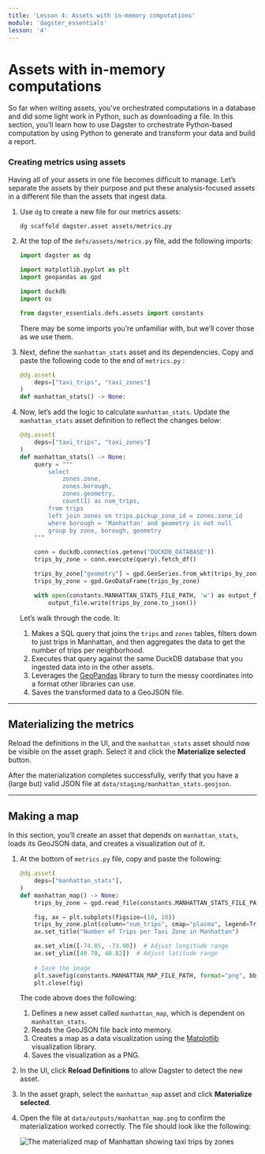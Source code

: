 ```yaml
---
title: 'Lesson 4: Assets with in-memory computations'
module: 'dagster_essentials'
lesson: '4'
---
```


# Assets with in-memory computations

So far when writing assets, you’ve orchestrated computations in a database and did some light work in Python, such as downloading a file. In this section, you’ll learn how to use Dagster to orchestrate Python-based computation by using Python to generate and transform your data and build a report.

### Creating metrics using assets

Having all of your assets in one file becomes difficult to manage. Let’s separate the assets by their purpose and put these analysis-focused assets in a different file than the assets that ingest data.

1. Use `dg` to create a new file for our metrics assets:

    ```bash
    dg scaffold dagster.asset assets/metrics.py
    ```

2. At the top of the `defs/assets/metrics.py` file, add the following imports:

   ```python
   import dagster as dg

   import matplotlib.pyplot as plt
   import geopandas as gpd

   import duckdb
   import os

   from dagster_essentials.defs.assets import constants
   ```

   There may be some imports you’re unfamiliar with, but we’ll cover those as we use them.

3. Next, define the `manhattan_stats` asset and its dependencies. Copy and paste the following code to the end of `metrics.py` :

   ```python
   @dg.asset(
       deps=["taxi_trips", "taxi_zones"]
   )
   def manhattan_stats() -> None:
   ```

4. Now, let’s add the logic to calculate `manhattan_stats`. Update the `manhattan_stats` asset definition to reflect the changes below:

   ```python
   @dg.asset(
       deps=["taxi_trips", "taxi_zones"]
   )
   def manhattan_stats() -> None:
       query = """
           select
               zones.zone,
               zones.borough,
               zones.geometry,
               count(1) as num_trips,
           from trips
           left join zones on trips.pickup_zone_id = zones.zone_id
           where borough = 'Manhattan' and geometry is not null
           group by zone, borough, geometry
       """

       conn = duckdb.connect(os.getenv("DUCKDB_DATABASE"))
       trips_by_zone = conn.execute(query).fetch_df()

       trips_by_zone["geometry"] = gpd.GeoSeries.from_wkt(trips_by_zone["geometry"])
       trips_by_zone = gpd.GeoDataFrame(trips_by_zone)

       with open(constants.MANHATTAN_STATS_FILE_PATH, 'w') as output_file:
           output_file.write(trips_by_zone.to_json())
   ```

   Let’s walk through the code. It:

   1. Makes a SQL query that joins the `trips` and `zones` tables, filters down to just trips in Manhattan, and then aggregates the data to get the number of trips per neighborhood.
   2. Executes that query against the same DuckDB database that you ingested data into in the other assets.
   3. Leverages the [GeoPandas](https://geopandas.org/en/stable/) library to turn the messy coordinates into a format other libraries can use.
   4. Saves the transformed data to a GeoJSON file.

---

## Materializing the metrics

Reload the definitions in the UI, and the `manhattan_stats` asset should now be visible on the asset graph. Select it and click the **Materialize selected** button.

After the materialization completes successfully, verify that you have a (large but) valid JSON file at `data/staging/manhattan_stats.geojson`.

---

## Making a map

In this section, you’ll create an asset that depends on `manhattan_stats`, loads its GeoJSON data, and creates a visualization out of it.

1. At the bottom of `metrics.py` file, copy and paste the following:

   ```python
   @dg.asset(
       deps=["manhattan_stats"],
   )
   def manhattan_map() -> None:
       trips_by_zone = gpd.read_file(constants.MANHATTAN_STATS_FILE_PATH)

       fig, ax = plt.subplots(figsize=(10, 10))
       trips_by_zone.plot(column="num_trips", cmap="plasma", legend=True, ax=ax, edgecolor="black")
       ax.set_title("Number of Trips per Taxi Zone in Manhattan")

       ax.set_xlim([-74.05, -73.90])  # Adjust longitude range
       ax.set_ylim([40.70, 40.82])  # Adjust latitude range
       
       # Save the image
       plt.savefig(constants.MANHATTAN_MAP_FILE_PATH, format="png", bbox_inches="tight")
       plt.close(fig)
   ```

   The code above does the following:

   1. Defines a new asset called `manhattan_map`, which is dependent on `manhattan_stats`.
   2. Reads the GeoJSON file back into memory.
   3. Creates a map as a data visualization using the [Matplotlib](https://matplotlib.org/) visualization library.
   4. Saves the visualization as a PNG.

2. In the UI, click **Reload Definitions** to allow Dagster to detect the new asset.

3. In the asset graph, select the `manhattan_map` asset and click **Materialize selected**.

4. Open the file at `data/outputs/manhattan_map.png` to confirm the materialization worked correctly. The file should look like the following:

   ![The materialized map of Manhattan showing taxi trips by zones](/images/dagster-essentials/lesson-4/materialized-map.png)
